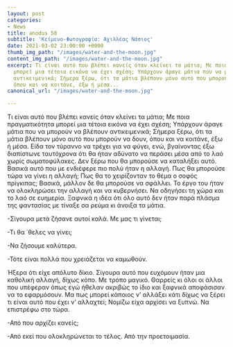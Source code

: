 ```yaml
---
layout: post
categories:
- News
title: anodus 50
subtitle: 'Κείμενο-Φωτογραφία: Αχιλλέας Νάσιος'
date: 2021-03-02 23:00:00 +0000
thumb_img_path: "/images/water-and-the-moon.jpg"
content_img_path: "/images/water-and-the-moon.jpg"
excerpt: Τι είναι αυτό που βλέπει κανείς όταν κλείνει τα μάτια; Με ποια πραγματικότητα
  μπορεί μια τέτοια εικόνα να έχει σχέση; Υπάρχουν άραγε μάτια που να μπορούν να βλέπουν
  αντικειμενικά; Σήμερα ξέρω, ότι τα μάτια βλέπουν μόνο αυτό που μπορούν να δουν,
  όπου και να κοιτάνε, έξω ή μέσα...
canonical_url: "/images/water-and-the-moon.jpg"

---
```

Τι είναι αυτό που βλέπει κανείς όταν κλείνει τα μάτια; Με ποια πραγματικότητα μπορεί μια τέτοια εικόνα να έχει σχέση; Υπάρχουν άραγε μάτια που να μπορούν να βλέπουν αντικειμενικά; Σήμερα ξέρω, ότι τα μάτια βλέπουν μόνο αυτό που μπορούν να δουν, όπου και να κοιτάνε, έξω ή μέσα. Είδα τον τύραννο να τρέχει για να φύγει, ενώ, βγαίνοντας έξω διαπίστωνε ταυτόχρονα ότι θα ήταν αδύνατο να περάσει μέσα από το λαό χωρίς σωματοφύλακες. Δεν ξέρω που θα μπορούσε να καταλήξει αυτό. Βασικά αυτό που με ενδιέφερε πιο πολύ ήταν η αλλαγή. Πως θα μπορούσε τώρα να γίνει η αλλαγή; Πως θα το χειρίζονταν το θέμα ο σοφός πρίγκιπας; Βασικά, μάλλον δε θα μπορούσε να σφάλλει. Το έργο του ήταν να ολοκληρώσει την αλλαγή και να κυβερνήσει. Να οδηγήσει τη χώρα και το λαό σε ευημερία. Ξαφνικά η ιδέα ότι όλο αυτό δεν ήταν παρά πλάσμα της φαντασίας με τίναξε σα ρεύμα κι άνοιξα τα μάτια.

\-Σίγουρα μετά ζήσανε αυτοί καλά. Με μας τι γίνεται;

\-Τι θα ΄θελες να γίνει;

\-Να ζήσουμε καλύτερα.

\-Τότε είναι πολλά που χρειάζεται να καμωθούν.

Ήξερα ότι είχε απόλυτο δίκιο. Σίγουρα αυτό που ευχόμουν ήταν μια καθολική αλλαγή, δίχως κόπο. Με τρόπο μαγικό. Θαρρείς κι όλοι οι άλλοι που υπέφεραν όπως εγώ ήθελαν ακριβώς το ίδιο και ξαφνικά αποφάσισαν να το εφαρμόσουν. Μα πως μπορεί κάποιος ν’ αλλάξει κάτι δίχως να ξέρει τι είναι αυτό που έχει ν’ αλλαχτεί; Νομίζω είχα αρχίσει να ξυπνώ. Να επιστρέφω στο τώρα.

\-Από που αρχίζει κανείς;

\-Από εκεί που ολοκληρώνεται το τέλος. Από την προετοιμασία.
